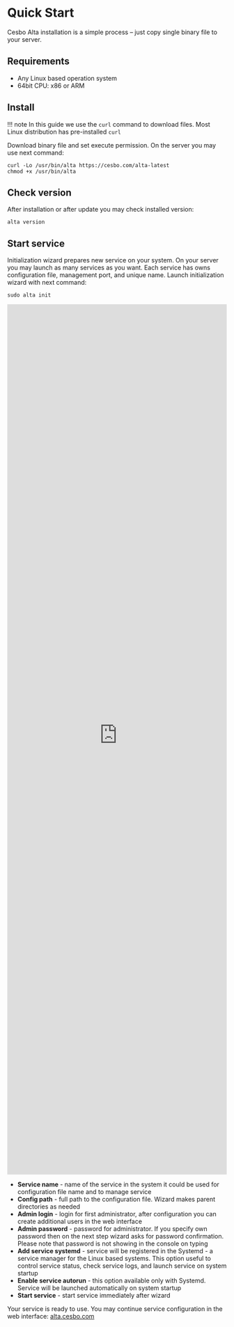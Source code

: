 # Quick Start

Cesbo Alta installation is a simple process – just copy single binary file to your server.

## Requirements

- Any Linux based operation system
- 64bit CPU: x86 or ARM

## Install

!!! note
    In this guide we use the `curl` command to download files.
    Most Linux distribution has pre-installed `curl`

Download binary file and set execute permission. On the server you may use next command:

```
curl -Lo /usr/bin/alta https://cesbo.com/alta-latest
chmod +x /usr/bin/alta
```

## Check version

After installation or after update you may check installed version:

```
alta version
```

## Start service

Initialization wizard prepares new service on your system. On your server you may launch as many services as you want. Each service has owns configuration file, management port, and unique name. Launch initialization wizard with next command:

```
sudo alta init
```

<div style="position: relative; padding-top: 50vh;"><iframe src="https://customer-jmuojszo6d9hxk3k.cloudflarestream.com/7148481fadc65b275ecdab0c1235bf0d/iframe?poster=https%3A%2F%2Fcustomer-jmuojszo6d9hxk3k.cloudflarestream.com%2F7148481fadc65b275ecdab0c1235bf0d%2Fthumbnails%2Fthumbnail.jpg%3Ftime%3D28s%26height%3D600" style="border: none; position: absolute; top: 0; left: 0; height: 100%; width: 100%;" allow="accelerometer; gyroscope; autoplay; encrypted-media; picture-in-picture;" allowfullscreen="true"></iframe></div>

- **Service name** - name of the service in the system it could be used for configuration file name and to manage service
- **Config path** - full path to the configuration file. Wizard makes parent directories as needed
- **Admin login** - login for first administrator, after configuration you can create additional users in the web interface
- **Admin password** - password for administrator. If you specify own password then on the next step wizard asks for password confirmation. Please note that password is not showing in the console on typing
- **Add service systemd** - service will be registered in the Systemd - a service manager for the Linux based systems. This option useful to control service status, check service logs, and launch service on system startup
- **Enable service autorun** - this option available only with Systemd. Service will be launched automatically on system startup
- **Start service** - start service immediately after wizard

Your service is ready to use. You may continue service configuration in the web interface: [alta.cesbo.com](https://alta.cesbo.com)

